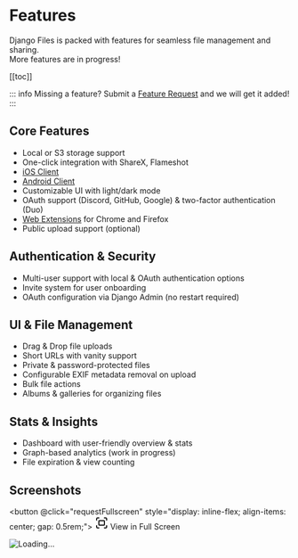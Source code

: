 # Features

Django Files is packed with features for seamless file management and sharing.  
More features are in progress!

[[toc]]

::: info
Missing a feature? Submit a [Feature Request](https://github.com/django-files/django-files/discussions/categories/feature-requests) and we will get it added!
:::

## Core Features

- Local or S3 storage support
- One-click integration with ShareX, Flameshot
- [iOS Client](../clients/ios.md)
- [Android Client](../clients/android.md)
- Customizable UI with light/dark mode
- OAuth support (Discord, GitHub, Google) & two-factor authentication (Duo)
- [Web Extensions](../clients/browser.md) for Chrome and Firefox
- Public upload support (optional)

## Authentication & Security

- Multi-user support with local & OAuth authentication options
- Invite system for user onboarding
- OAuth configuration via Django Admin (no restart required)

## UI & File Management

- Drag & Drop file uploads
- Short URLs with vanity support
- Private & password-protected files
- Configurable EXIF metadata removal on upload
- Bulk file actions
- Albums & galleries for organizing files

## Stats & Insights

- Dashboard with user-friendly overview & stats
- Graph-based analytics (work in progress)
- File expiration & view counting

## Screenshots

<!--suppress HtmlUnknownAttribute -->
<script setup>
const requestFullscreen = () => document.querySelector('.swiper')?.requestFullscreen()
</script>

<button @click="requestFullscreen" style="display: inline-flex; align-items: center; gap: 0.5rem;">
<svg xmlns="http://www.w3.org/2000/svg" width="24" height="24" viewBox="0 0 24 24" fill="none" stroke="currentColor" stroke-width="2" stroke-linecap="round" stroke-linejoin="round" class="lucide lucide-fullscreen-icon lucide-fullscreen"><path d="M3 7V5a2 2 0 0 1 2-2h2"/><path d="M17 3h2a2 2 0 0 1 2 2v2"/><path d="M21 17v2a2 2 0 0 1-2 2h-2"/><path d="M7 21H5a2 2 0 0 1-2-2v-2"/><rect width="10" height="8" x="7" y="8" rx="1"/></svg>
View in Full Screen
</button>

<!--suppress HtmlUnknownTag -->
<ClientOnly>
<Swiper
    :modules="[Keyboard, Mousewheel, Navigation, Pagination, EffectCoverflow]"
    :slides-per-view="1"
    :pagination="{ clickable: true, type: 'fraction' }"
    :coverflowEffect="{ slideShadows: false }"
    :keyboard="true"
    :mousewheel="true"
    :navigation="true"
    :grabCursor="true"
    :loop="true"
    :lazyPreloadPrevNext="1"
    :effect="'coverflow'"
    class="swiper" style="height: 396px;">
<SwiperSlide v-for="i in 18" :key="i">
  <img :src="`https://raw.githubusercontent.com/django-files/repo-images/refs/heads/master/django-files/docs/${String(i).padStart(2, '0')}.jpg`" alt="Loading..." loading="lazy" />
</SwiperSlide>
</Swiper>
</ClientOnly>
